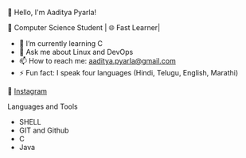 
👋 Hello, I'm Aaditya Pyarla!

🚀 Computer Science Student | 🌐 Fast Learner|

- 🌱 I’m currently learning C
- 💬 Ask me about Linux and DevOps
- 📫 How to reach me: aaditya.pyarla@gmail.com
- ⚡ Fun fact: I speak four languages (Hindi, Telugu, English, Marathi)

🔗 [Instagram](https://wwww.instagram,com/aadiya_pyarla)

Languages and Tools

- SHELL
- GIT and Github
- C
- Java




